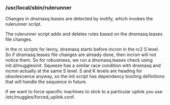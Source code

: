 ### /usr/local/sbin/rulerunner ###

Changes in dnsmasq.leases are detected by inotify, which invokes the rulerunner script.

The rulerunner script adds and deletes rules based on the dnsmasq.leases file changes.

In the rc scripts for lenny, dnsmasq starts before incron in the rc2 S level. So if dnsmasq.leases file changes are already done, then incron will not notice them. So for robustness, we run a dnsmasq.leases check using init.d/mugglesinit. Squeeze has a similar race condition with dnsmasq and incron actually at the same S level.
S and K levels are heading for obsolescence anyway, so the init script has dependency booting definitions that will handle the sequence in future.

If we want to force specific machines to stick to a particular uplink you use /etc/muggles/forced\_uplink.conf.